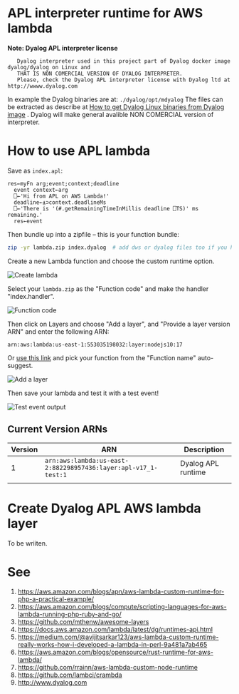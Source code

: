 # APL interpreter runtime for AWS lambda

**Note: Dyalog APL interpreter license**
```
   Dyalog interpreter used in this project part of Dyalog docker image   dyalog/dyalog on Linux and
   THAT IS NON COMERCIAL VERSION OF DYALOG INTERPRETER.
   Please, check the Dyalog APL interpreter license with Dyalog ltd at http://wwww.dyalog.com
```

In example the Dyalog binaries are at: ```./dyalog/opt/mdyalog```
The files can be extracted as describe at [How to get Dyalog Linux binaries from Dyalog image](./GetDyalog.md) . Dyalog will make general avalible NON COMERCIAL version of interpreter.

# How to use APL lambda

Save as `index.apl`:

```apl
res←myFn arg;event;context;deadline
  event context←arg
  ⎕←'Hi from APL on AWS Lambda!'
  deadline←⍎⊃context.deadlineMs
  ⎕←'There is '(#.getRemainingTimeInMillis deadline ⎕TS)' ms remaining.'
  res←event
```

Then bundle up into a zipfile – this is your function bundle:

```sh
zip -yr lambda.zip index.dyalog  # add dws or dyalog files too if you have any
```

Create a new Lambda function and choose the custom runtime option.

![Create lambda](https://www.github.com/mvranic/apl-lambda/master/img/create.png "Create lambda screenshot")

Select your `lambda.zip` as the "Function code" and make the handler "index.handler".

![Function code](https://www.github.com/mvranic/apl-lambda/master/img/function_code.png "Function code setup screenshot")

Then click on Layers and choose "Add a layer", and "Provide a layer version ARN" and enter the following ARN:

```
arn:aws:lambda:us-east-1:553035198032:layer:nodejs10:17
```

Or [use this link](https://console.aws.amazon.com/lambda/home?region=us-east-1#/connect/layer?layer=arn:aws:lambda:us-east-1:553035198032:layer:nodejs10:17) and pick your function from the "Function name" auto-suggest.

![Add a layer](https://www.github.com/mvranic/apl-lambda/master/img/layer.png "Add a layer screenshot")

Then save your lambda and test it with a test event!

![Test event output](https://www.github.com/mvranic/apl-lambda/master/img/log.png "Test event output screenshot")

## Current Version ARNs

| Version | ARN | Description |
| --- | --- | --- |
| 1 | `arn:aws:lambda:us-east-2:882298957436:layer:apl-v17_1-test:1` | Dyalog APL runtime | 
| | |  |

# Create Dyalog APL AWS lambda layer
To be wriiten.

# See
1. <https://aws.amazon.com/blogs/apn/aws-lambda-custom-runtime-for-php-a-practical-example/>
2. <https://aws.amazon.com/blogs/compute/scripting-languages-for-aws-lambda-running-php-ruby-and-go/>
3. <https://github.com/mthenw/awesome-layers>
4. <https://docs.aws.amazon.com/lambda/latest/dg/runtimes-api.html>
5. <https://medium.com/@avijitsarkar123/aws-lambda-custom-runtime-really-works-how-i-developed-a-lambda-in-perl-9a481a7ab465>
6. <https://aws.amazon.com/blogs/opensource/rust-runtime-for-aws-lambda/>
7. <https://github.com/rrainn/aws-lambda-custom-node-runtime>
8. <https://github.com/lambci/crambda>
9. <http://www.dyalog.com>

